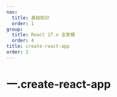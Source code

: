 ```yaml
---
nav:
  title: 基础知识
  order: 1
group:
  title: React 17.x 全家桶
  order: 4
title: create-react-app
order: 2
---
```


# 一.create-react-app

